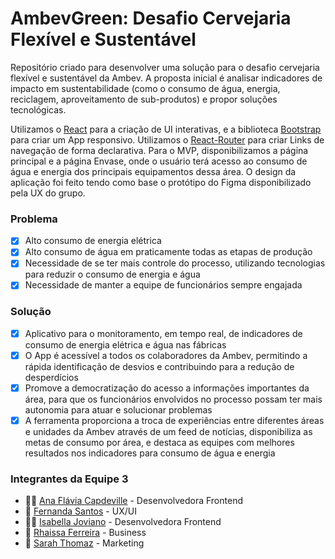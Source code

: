 # AmbevGreen: Desafio Cervejaria Flexível e Sustentável

Repositório criado para desenvolver uma solução para o desafio cervejaria flexível e sustentável da Ambev. A proposta inicial é analisar indicadores de impacto em sustentabilidade (como o consumo de água, energia, reciclagem, aproveitamento de sub-produtos) e propor soluções tecnológicas.

Utilizamos o [React](https://pt-br.reactjs.org/) para a criação de UI interativas, e a biblioteca [Bootstrap](https://getbootstrap.com/) para criar um App responsivo. Utilizamos o [React-Router](https://reactrouter.com/core/guides/quick-start) para criar Links de navegação de forma declarativa. Para o MVP, disponibilizamos a página principal e a página Envase, onde o usuário terá acesso ao consumo de água e energia dos principais equipamentos dessa área. O design da aplicação foi feito tendo como base o protótipo do Figma disponibilizado pela UX do grupo.

### Problema

- [x] Alto consumo de energia elétrica
- [x] Alto consumo de água em praticamente todas as etapas de produção
- [x] Necessidade de se ter mais controle do processo, utilizando tecnologias para reduzir o consumo de energia e água
- [x] Necessidade de manter a equipe de funcionários sempre engajada

### Solução

- [x] Aplicativo para o monitoramento, em tempo real, de indicadores de consumo de energia elétrica e água nas fábricas
- [x] O App é acessível a todos os colaboradores da Ambev, permitindo a rápida identificação de desvios e contribuindo para a redução de desperdícios
- [x] Promove a democratização do acesso a informações importantes da área, para que os funcionários envolvidos no processo possam ter mais autonomia para atuar e solucionar problemas
- [x] A ferramenta proporciona a troca de experiências entre diferentes áreas e unidades da Ambev através de um feed de notícias, disponibiliza as metas de consumo por área, e destaca as equipes com melhores resultados nos indicadores para consumo de água e energia

### Integrantes da Equipe 3

- :woman_technologist: [Ana Flávia Capdeville](https://www.linkedin.com/in/anacapdeville/) - Desenvolvedora Frontend
- :raising_hand: [Fernanda Santos](https://www.linkedin.com/in/fer-campos/) - UX/UI
- :woman_technologist: [Isabella Joviano](https://www.linkedin.com/in/ivjs/) - Desenvolvedora Frontend
- :information_desk_person: [Rhaissa Ferreira](https://www.linkedin.com/in/rhaissa-ferreira/) - Business
- :raising_hand: [Sarah Thomaz](https://www.linkedin.com/in/sarah-thomaz-0607211b4) - Marketing


